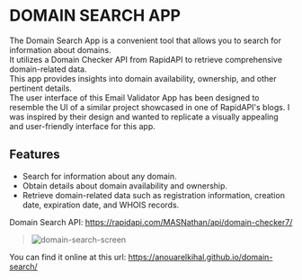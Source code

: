 # DOMAIN SEARCH APP

The Domain Search App is a convenient tool that allows you to search for information about domains.<br>
It utilizes a Domain Checker API from RapidAPI to retrieve comprehensive domain-related data.<br>
This app provides insights into domain availability, ownership, and other pertinent details.<br>
The user interface of this Email Validator App has been designed to resemble the UI of a similar project showcased in one of RapidAPI's blogs. 
I was inspired by their design and wanted to replicate a visually appealing and user-friendly interface for this app.

## Features

- Search for information about any domain.
- Obtain details about domain availability and ownership.
- Retrieve domain-related data such as registration information, creation date, expiration date, and WHOIS records.

Domain Search API: https://rapidapi.com/MASNathan/api/domain-checker7/
> ![domain-search-screen](https://github.com/AnouarElKihal/domain-search/assets/68613907/63d65d61-f427-42cf-8180-49ce7336bff6)

You can find it online at this url: https://anouarelkihal.github.io/domain-search/
